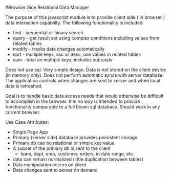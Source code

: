 #Browser Side Relational Data Manager  
 
The purpose of this javascript module is to provide client side ( in browser ) data interaction capability. The following functionality is included:  

* find  - sequential or binary search
* query - get result set using complex conditions including values from related tables
* modify - tracks data changes automatically
* sort - multiple keys, asc or desc, use values in related tables
* sum - total on multiple keys, includes subtotals  

Does not use sql. Very simple design. Data is not stored on the client device (in memory only). Does not perform automatic syncs with server database. The application controls when changes are sent to server and when local data is refreshed.  
  
Goal is to handle basic data access needs that would otherwise be difficult to accomplish in the browser. It in no way is intended to provide functionality comparable to a full blown sql database. Should work in any current browser.  
  
Use Case Attributes:  
* Single Page App
* Primary (server side) database provides persistent storage
* Primary db can be relational or simple key:value
* A subset of the primary db is sent to the client
    * team, dept, emp, customer, orders, in date range, etc.
* data can remain normalized (little duplication between tables)
* Data manipulation occurs on client
* Data changes sent to server on demand
  

